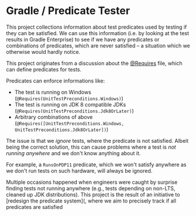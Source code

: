 # Gradle / Predicate Tester

This project collections information about test predicates used by testing if they can be satisfied.
We can use this information (i.e. by looking at the test results in Gradle Enterprise) to see if we have any predicates or combinations of predicates, which are never satisfied &ndash; a situation which we otherwise would hardly notice.

This project originates from a discussion about the [@Requires](https://github.com/gradle/gradle/blob/94ebe9eca6b9baf8c53a6033009298ec671de812/subprojects/internal-testing/src/main/groovy/org/gradle/util/Requires.java) file, which can define predicates for tests.

Predicates can enforce informations like:
- The test is running on Windows (`@Requires(UnitTestPreconditions.Windows)`)
- The test is running on JDK 8 compatible JDKs (`@Requires(UnitTestPreconditions.Jdk8OrLater)`)
- Arbitrary combinations of above (`@Requires([UnitTestPreconditions.Windows, UnitTestPreconditions.Jdk8OrLater])`)

The issue is that we _ignore_ tests, where the predicate is not satisfied.
Albeit being the correct solution, this can cause problems where a test is _not running anywhere_ and we don't know anything about it.

For example, a `RunsOnPDP11` predicate, which we won't satisfy anywhere as we don't run tests on such hardware, will always be ignored.

Multiple occasions happened when engineers were caught by surprise finding tests not running anywhere (e.g., tests depending on non-LTS, cleaned up JDK distributions). This project is the result of an initiative to [redesign the predicate system](, where we aim to precisely track if all predicates are satisfied

